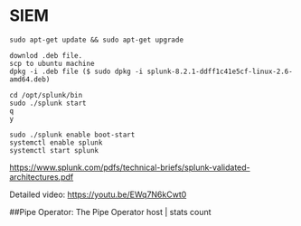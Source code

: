# SIEM
~~~
sudo apt-get update && sudo apt-get upgrade

downlod .deb file.
scp to ubuntu machine
dpkg -i .deb file ($ sudo dpkg -i splunk-8.2.1-ddff1c41e5cf-linux-2.6-amd64.deb)

cd /opt/splunk/bin
sudo ./splunk start
q
y

sudo ./splunk enable boot-start
systemctl enable splunk
systemctl start splunk
~~~

https://www.splunk.com/pdfs/technical-briefs/splunk-validated-architectures.pdf


Detailed video: https://youtu.be/EWq7N6kCwt0





##Pipe Operator: The Pipe Operator
host | stats count
